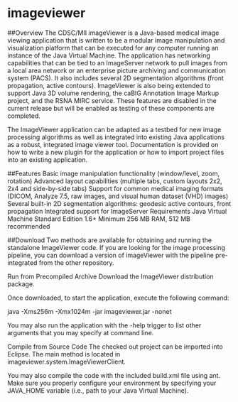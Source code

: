 # imageviewer

##Overview
The CDSC/MII imageViewer is a Java-based medical image viewing application that is written to be a modular image manipulation and visualization platform that can be executed for any computer running an instance of the Java Virtual Machine. The application has networking capabilities that can be tied to an ImageServer network to pull images from a local area network or an enterprise picture archiving and communication system (PACS). It also includes several 2D segmentation algorithms (front propagation, active contours). ImageViewer is also being extended to support Java 3D volume rendering, the caBIG Annotation Image Markup project, and the RSNA MIRC service. These features are disabled in the current release but will be enabled as testing of these components are completed.

The ImageViewer application can be adapted as a testbed for new image processing algorithms as well as integrated into existing Java applications as a robust, integrated image viewer tool. Documentation is provided on how to write a new plugin for the application or how to import project files into an existing application.

##Features
Basic image manipulation functionality (window/level, zoom, rotation)
Advanced layout capabilities (multiple tabs, custom layouts 2x2, 2x4 and side-by-side tabs)
Support for common medical imaging formats (DICOM, Analyze 7.5, raw images, and visual human dataset (VHD) images)
Several built-in 2D segmentation algorithms: geodesic active contours, front propagation
Integrated support for ImageServer
Requirements
Java Virtual Machine Standard Edition 1.6+
Minimum 256 MB RAM, 512 MB recommended

##Download
Two methods are available for obtaining and running the standalone ImageViewer code. If you are looking for the image processing pipeline, you can download a version of imageViewer with the pipeline pre-integrated from the other repository.

Run from Precompiled Archive
Download the ImageViewer distribution package.

Once downloaded, to start the application, execute the following command:

java -Xms256m -Xmx1024m -jar imageviewer.jar -nonet

You may also run the application with the -help trigger to list other arguments that you may specify at command line.

Compile from Source Code
The checked out project can be imported into Eclipse. The main method is located in imageviewer.system.ImageViewerClient.

You may also compile the code with the included build.xml file using ant. Make sure you properly configure your environment by specifying your JAVA_HOME variable (i.e., path to your Java Virtual Machine).
